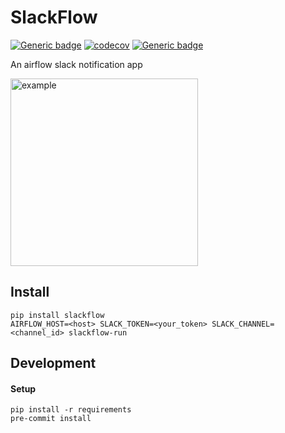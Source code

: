 # SlackFlow
[![Generic badge](https://img.shields.io/badge/python-3.7+-blue.svg)](https://shields.io/)
[![codecov](https://codecov.io/gh/kbeauregard/slackflow/branch/master/graph/badge.svg)](https://codecov.io/gh/kbeauregard/slackflow)
[![Generic badge](https://img.shields.io/badge/code%20style-black-black.svg)](https://github.com/psf/black)


An airflow slack notification app

<img src="https://user-images.githubusercontent.com/38864919/86988569-888d2d80-c166-11ea-897e-24afbb263ec3.png" alt="example" width="300"/>

## Install
```
pip install slackflow
AIRFLOW_HOST=<host> SLACK_TOKEN=<your_token> SLACK_CHANNEL=<channel_id> slackflow-run
```

## Development

#### Setup

```
pip install -r requirements
pre-commit install
```

